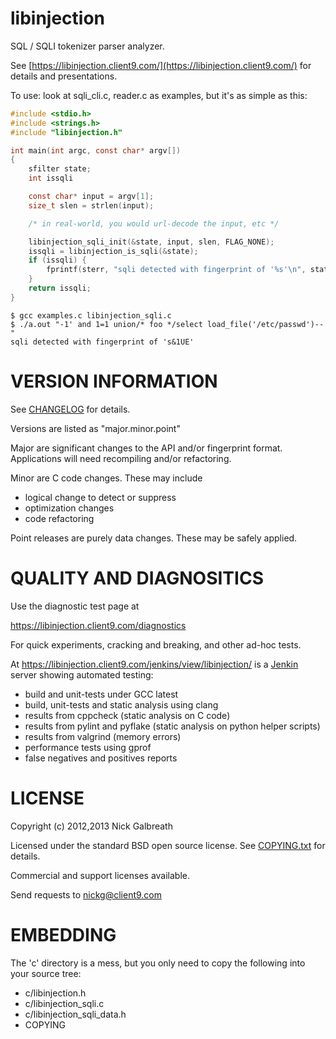 libinjection
============

SQL / SQLI tokenizer parser analyzer.

See
[https://libinjection.client9.com/](https://libinjection.client9.com/)
for details and presentations.

To use:
look at sqli_cli.c, reader.c as examples, but it's as simple as this:

```c
#include <stdio.h>
#include <strings.h>
#include "libinjection.h"

int main(int argc, const char* argv[])
{
    sfilter state;
    int issqli

    const char* input = argv[1];
    size_t slen = strlen(input);

    /* in real-world, you would url-decode the input, etc */

    libinjection_sqli_init(&state, input, slen, FLAG_NONE);
    issqli = libinjection_is_sqli(&state);
    if (issqli) {
        fprintf(sterr, "sqli detected with fingerprint of '%s'\n", state.pat);
    }
    return issqli;
}
```

```
$ gcc examples.c libinjection_sqli.c
$ ./a.out "-1' and 1=1 union/* foo */select load_file('/etc/passwd')--"
sqli detected with fingerprint of 's&1UE'
```

VERSION INFORMATION
===================

See [CHANGELOG](/CHANGELOG.md) for details.

Versions are listed as "major.minor.point"

Major are significant changes to the API and/or fingerprint format.
Applications will need recompiling and/or refactoring.

Minor are C code changes.  These may include
 * logical change to detect or suppress
 * optimization changes
 * code refactoring

Point releases are purely data changes.  These may be safely applied.

QUALITY AND DIAGNOSITICS
========================

Use the diagnostic test page at

https://libinjection.client9.com/diagnostics

For quick experiments, cracking and breaking, and other ad-hoc tests.

At https://libinjection.client9.com/jenkins/view/libinjection/ is
a [Jenkin](http://jenkins-ci.org/) server showing automated testing:

* build and unit-tests under GCC latest
* build, unit-tests and static analysis using clang
* results from cppcheck (static analysis on C code)
* results from pylint and pyflake (static analysis on python helper scripts)
* results from valgrind (memory errors)
* performance tests using gprof
* false negatives and positives reports

LICENSE
=============

Copyright (c) 2012,2013 Nick Galbreath

Licensed under the standard BSD open source license.  See [COPYING.txt](/COPYING.txt) for details.

Commercial and support licenses available.

Send requests to nickg@client9.com


EMBEDDING
=============

The 'c' directory is a mess, but you only need to copy the following
into your source tree:

* c/libinjection.h
* c/libinjection_sqli.c
* c/libinjection_sqli_data.h
* COPYING

